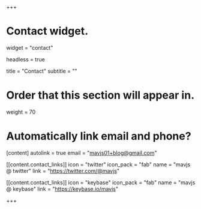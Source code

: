 +++
# Contact widget.
widget = "contact"

headless = true

title = "Contact"
subtitle = ""

# Order that this section will appear in.
weight = 70

# Automatically link email and phone?
[content]
autolink = true
email = "mavjs01+blog@gmail.com"

  [[content.contact_links]]
  icon = "twitter"
  icon_pack = "fab"
  name = "mavjs @ twitter"
  link = "https://twitter.com/@mavjs"

  [[content.contact_links]]
  icon = "keybase"
  icon_pack = "fab"
  name = "mavjs @ keybase"
  link = "https://keybase.io/mavjs"

+++
